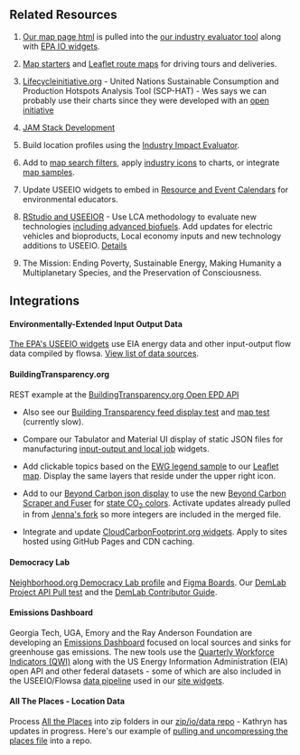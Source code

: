 ## Related Resources

1. [Our map page html](../../localsite/map/) is pulled into the [our industry evaluator tool](/localsite/info/#show=smart&state=GA) along with [EPA IO widgets](../../io/charts/).  

1. [Map starters](../start) and [Leaflet route maps](../start/routing/) for driving tours and deliveries.

1. [Lifecycleinitiative.org](http://scp-hat.lifecycleinitiative.org/) - United Nations Sustainable Consumption and Production Hotspots Analysis Tool (SCP-HAT) - Wes says we can probably use their charts since they were developed with an [open initiative](http://scp-hat.lifecycleinitiative.org/wp-content/uploads/2019/02/SCP-HAT_Technical-documentation_final-20181220_v2.pdf)  

1. <a href="https://jamstack.org">JAM Stack Development</a>

1. Build location profiles using the [Industry Impact Evaluator](../../localsite/info).<!-- Goods & Services Reports - communities with environmental impacts of new technologies -->  

1. Add to [map search filters](../localsite/map/), apply [industry icons](start/dataset/icons/) to charts, or integrate [map samples](start/maps).   

1. Update USEEIO widgets to embed in <a href="https://naaee.github.io/core/" style="white-space: nowrap;">Resource and Event Calendars</a> for environmental educators.

1. [RStudio and USEEIOR](../io/naics) - Use LCA methodology to evaluate new technologies [including advanced biofuels](../../community/biotech/).  Add updates for electric vehicles  and bioproducts, Local economy inputs and new technology additions to USEEIO. [Details](../io/naics/)  

1. The Mission: Ending Poverty, Sustainable Energy, Making Humanity a Multiplanetary Species, and the Preservation of Consciousness.


## Integrations

<!-- Figma -->

#### Environmentally-Extended Input Output Data

[The EPA's USEEIO widgets](../../io/charts/) use EIA energy data and other input-output flow data compiled by flowsa. [View list of data sources](../../io/about/api).

#### BuildingTransparency.org

REST example at the [BuildingTransparency.org Open EPD API](https://openepd.buildingtransparency.org/#/epds/get_epds_id)

- Also see our <a href="../../io/template/feed/">Building Transparency feed display test</a> and <a href="https://model.earth/localsite/info/?show=openepd&mapview=state#state=GA">map test</a> (currently slow).

- Compare our Tabulator and Material UI display of static JSON files for manufacturing [input-output and local job](../../localsite/info/data/) widgets.


<!--
- [Attend a meetup](../../io/coders/) and help setup [Citizen Lab Engagement Tools](https://www.citizenlab.co) to provide mobile survey apps with Open Seattle and Code for Atlanta.

Blitz is undergoing updates to independently extend NextJS and other.  Reactivate in a few months.
Experiment with Tailwind CSS in our [planning repo](https://neighborhood.org/planning/#display=planning.md) ([GitHub](https://github.com/localsite/planning))

- Apply the Blitz survey fields (Question and Choice) to our Real World 2.0 [planning repo](https://neighborhood.org/planning/#display=planning.md) ([GitHub](https://github.com/localsite/planning)) from the [Blitz survey builder tutorial](https://blitzjs.com/docs/tutorial) and [voting app](https://dev.to/anubra266/full-stack-react-in-blitzjs-and-chakra-ui-part-2-38n4).
-->

- Add clickable topics based on the <a href="../../../community/map/ewg/">EWG legend sample</a> to our [Leaflet map](../../localsite/map/). Display the same layers that reside under the upper right icon.



- Add to our <a href="../../apps/beyondcarbon/#state=NC">Beyond Carbon json display</a> to use the new <a href="https://github.com/modelearth/beyond-carbon-scraper">Beyond Carbon Scraper and Fuser</a> for [state CO<sub>2</sub> colors](../../apps/beyondcarbon/#mapview=country). Activate updates already pulled in from [Jenna's fork](https://github.com/JennaFlan2426/beyond-carbon-scraper) so more integers are included in the merged file.

<!--
- Inquire with See-Click-Fix regarding adding domains so we can avoid [CORS error](../../community/resources/diffbot/#feed=open311) when pulling from the <a href="http://dev.seeclickfix.com/">See-Click-Fix open311 API</a>.
-->

- Integrate and update <a href="https://www.cloudcarbonfootprint.org">CloudCarbonFootprint.org widgets</a>. Apply to sites hosted using GitHub Pages and CDN caching.




<h4>Democracy Lab</h4>

<a href="https://www.democracylab.org/projects/834">Neighborhood.org Democracy Lab profile</a> and <a href="https://www.figma.com/file/Zk29COFG5bEQoISUBLPdpE/Neighborhood.org?node-id=0%3A1">Figma Boards</a>.
Our [DemLab Project API Pull test](../../io/template/feed/demolab.html) and the [DemLab Contributor Guide](https://docs.google.com/document/d/1OLQPFFJ8oz_BxpuxRxKKdZ2brmlUkVN3ICTdbA_axxY/edit#).

<!--
<a href="https://docs.google.com/document/d/1uqPZ_9hPP7q3_Pc2JugjQKTB94ePRG0vwshqfyqm4R0/">Scope of Work</a>. UX/UI
and <a href="https://www.ewg.org/">EWG</a>
-->

<h4>Emissions Dashboard</h4>

Georgia Tech, UGA, Emory and the Ray Anderson Foundation are developing an [Emissions Dashboard](https://cepl.gatech.edu/dashboardseminars) focused on local sources and sinks for greenhouse gas emissions. The new tools use the [Quarterly Workforce Indicators (QWI)](https://www.census.gov/data/developers/data-sets/qwi.html) along with the US Energy Information Administration (EIA) open API and other federal datasets - some of which are also included in the USEEIO/Flowsa [data pipeline](../../localsite/info/data) used in our [site widgets](../../io/charts).


#### All The Places - Location Data

Process [All the Places](https://www.alltheplaces.xyz/) into zip folders in our [zip/io/data repo](https://model.earth/zip/io/) - Kathryn has updates in progress.
Here's our example of [pulling and uncompressing the places file](https://github.com/modelearth/alltheplaces_curl) into a repo.


<!-- https://spatial.chat/s/QiqoChat2 -->

<!--
1. Create a node script in the "apps" repo that pulls three <a href="../../localsite/start/">ModelEarth repos</a> (localsite, io and apps) into one local "webroot".<br><br>
-->

